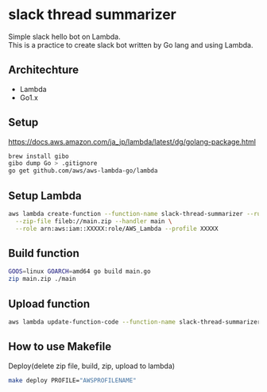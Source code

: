 slack thread summarizer
===

Simple slack hello bot on Lambda.  
This is a practice to create slack bot written by Go lang and using Lambda.

## Architechture

- Lambda
- Go1.x

## Setup

https://docs.aws.amazon.com/ja_jp/lambda/latest/dg/golang-package.html

```sh
brew install gibo
gibo dump Go > .gitignore
go get github.com/aws/aws-lambda-go/lambda
```

## Setup Lambda

```sh
aws lambda create-function --function-name slack-thread-summarizer --runtime go1.x \
  --zip-file fileb://main.zip --handler main \
  --role arn:aws:iam::XXXXX:role/AWS_Lambda --profile XXXXX
```

## Build function

```sh
GOOS=linux GOARCH=amd64 go build main.go
zip main.zip ./main
```

## Upload function

```sh
aws lambda update-function-code --function-name slack-thread-summarizer --zip-file fileb://main.zip --profile XXX
```

## How to use Makefile

Deploy(delete zip file, build, zip, upload to lambda)

```sh
make deploy PROFILE="AWSPROFILENAME"
```
